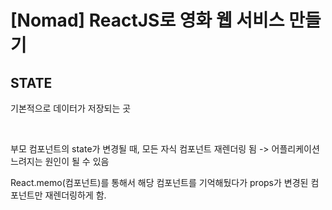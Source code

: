 # [Nomad] ReactJS로 영화 웹 서비스 만들기

## STATE

<p>기본적으로 데이터가 저장되는 곳</p><br />
<p>부모 컴포넌트의 state가 변경될 때, 모든 자식 컴포넌트 재렌더링 됨 -> 어플리케이션 느려지는 원인이 될 수 있음</p>
<p>React.memo(컴포넌트)를 통해서 해당 컴포넌트를 기억해뒀다가 props가 변경된 컴포넌트만 재렌더링하게 함.</p>
